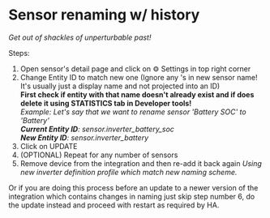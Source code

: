 # Sensor renaming w/ history

_Get out of shackles of unperturbable past!_

Steps: 
1. Open sensor's detail page and click on ⚙️ Settings in top right corner
2. Change Entity ID to match new one (Ignore any 's in new sensor name! It's usually just a display name and not projected into an ID)  
**First check if entity with that name doesn't already exist and if does delete it using STATISTICS tab in Developer tools!**  
_Example: Let's say that we want to rename sensor 'Battery SOC' to 'Battery'_  
_**Current Entity ID**: sensor.inverter_battery_soc_  
_**New Entity ID**: sensor.inverter_battery_
3. Click on UPDATE
4. (OPTIONAL) Repeat for any number of sensors
5. Remove device from the integration and then re-add it back again
_Using new inverter definition profile which match new naming scheme._

Or if you are doing this process before an update to a newer version of the integration which contains changes in naming just skip step number 6, do the update instead and proceed with restart as required by HA.